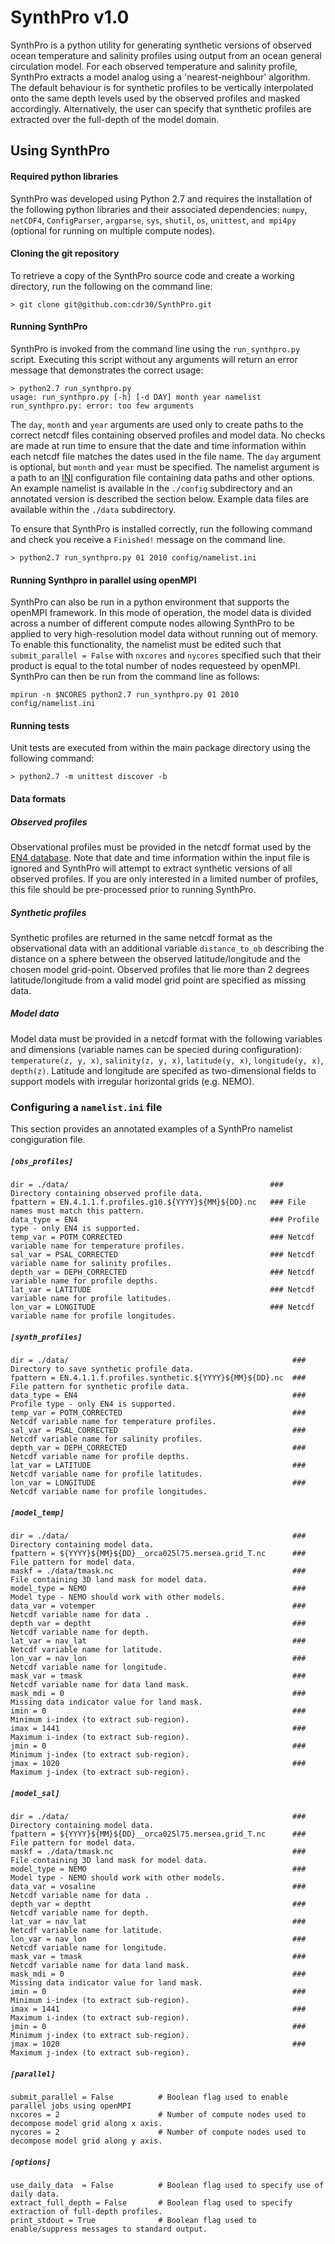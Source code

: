 # SynthPro v1.0
SynthPro is a python utility for generating synthetic versions of observed ocean temperature and salinity profiles using output from an ocean general circulation model. For each observed temperature and salinity profile, SynthPro extracts a model analog using a 'nearest-neighbour' algorithm. The default behaviour is for synthetic profiles to be vertically interpolated onto the same depth levels used by the observed profiles and masked accordingly. Alternatively, the user can specify that synthetic profiles are extracted over the full-depth of the model domain.

## Using SynthPro
#### Required python libraries
SynthPro was developed using Python 2.7 and requires the installation of the following python libraries and their associated dependencies: `numpy`, `netCDF4`, `ConfigParser`, `argparse`, `sys`, `shutil`, `os`, `unittest`, `and mpi4py` (optional for running on multiple compute nodes).

#### Cloning the git repository
To retrieve a copy of the SynthPro source code and create a working directory, run the following on the command line: 

```> git clone git@github.com:cdr30/SynthPro.git```

#### Running SynthPro
SynthPro is invoked from the command line using the `run_synthpro.py` script. Executing this script without any arguments will return an error message that demonstrates the correct usage:

```
> python2.7 run_synthpro.py 
usage: run_synthpro.py [-h] [-d DAY] month year namelist
run_synthpro.py: error: too few arguments
```

The `day`, `month` and `year` arguments are used only to create paths to the correct netcdf files containing observed profiles and model data. No checks are made at run time to ensure that the date and time information within each netcdf file matches the dates used in the file name. The `day` argument is optional, but `month` and `year` must be specified. The namelist argument is a path to an [INI][INI-ref] configuration file containing data paths and other options. An example namelist is available in the `./config` subdirectory and an annotated version is described the section below. Example data files are available within the `./data` subdirectory. 

To ensure that SynthPro is installed correctly, run the following command and check you receive a `Finished!` message on the command line. 

```
> python2.7 run_synthpro.py 01 2010 config/namelist.ini
```

#### Running Synthpro in parallel using openMPI
SynthPro can also be run in a python environment that supports the openMPI framework. In this mode of operation, the model data is divided across a number of different compute nodes allowing SynthPro to be applied to very high-resolution model data without running out of memory. To enable this functionality, the namelist must be edited such that `submit_parallel = False` with `nxcores` and `nycores` specified such that their product is equal to the total number of nodes requesteed by openMPI. SynthPro can then be run from the command line as follows:

```
mpirun -n $NCORES python2.7 run_synthpro.py 01 2010 config/namelist.ini
```

#### Running tests
Unit tests are executed from within the main package directory using the following command:
```
> python2.7 -m unittest discover -b
```


#### Data formats
##### Observed profiles
Observational profiles must be provided in the netcdf format used by the [EN4 database][EN4-ref]. Note that date and time information within the input file is ignored and SynthPro will attempt to extract synthetic versions of all observed profiles. If you are only interested in a limited number of profiles, this file should be pre-processed prior to running SynthPro. 


##### Synthetic profiles
Synthetic profiles are returned in the same netcdf format as the observational data with an additional variable `distance_to_ob` describing the distance on a sphere between the observed latitude/longitude and the chosen model grid-point. Observed profiles that lie more than 2 degrees latitude/longitude from a valid model grid point are specified as missing data.

##### Model data
Model data must be provided in a netcdf format with the following variables and dimensions (variable names can be specied during configuration): `temperature(z, y, x)`, `salinity(z, y, x)`, `latitude(y, x)`, `longitude(y, x)`, `depth(z)`. Latitude and longitude are specifed as two-dimensional fields to support models with irregular horizontal grids (e.g. NEMO). 


### Configuring a `namelist.ini` file
This section provides an annotated examples of a SynthPro namelist congiguration file. 

##### `[obs_profiles]`
```
dir = ./data/                                             ### Directory containing observed profile data.
fpattern = EN.4.1.1.f.profiles.g10.${YYYY}${MM}${DD}.nc   ### File names must match this pattern. 
data_type = EN4                                           ### Profile type - only EN4 is supported. 
temp_var = POTM_CORRECTED                                 ### Netcdf variable name for temperature profiles.
sal_var = PSAL_CORRECTED                                  ### Netcdf variable name for salinity profiles.
depth_var = DEPH_CORRECTED                                ### Netcdf variable name for profile depths.
lat_var = LATITUDE                                        ### Netcdf variable name for profile latitudes.
lon_var = LONGITUDE                                       ### Netcdf variable name for profile longitudes.
```

##### `[synth_profiles]`
```
dir = ./data/                                                  ### Directory to save synthetic profile data.
fpattern = EN.4.1.1.f.profiles.synthetic.${YYYY}${MM}${DD}.nc  ### File pattern for synthetic profile data.
data_type = EN4                                                ### Profile type - only EN4 is supported.
temp_var = POTM_CORRECTED                                      ### Netcdf variable name for temperature profiles.
sal_var = PSAL_CORRECTED                                       ### Netcdf variable name for salinity profiles.
depth_var = DEPH_CORRECTED                                     ### Netcdf variable name for profile depths.
lat_var = LATITUDE                                             ### Netcdf variable name for profile latitudes.
lon_var = LONGITUDE                                            ### Netcdf variable name for profile longitudes.
```

##### `[model_temp]`
```
dir = ./data/                                                  ### Directory containing model data.
fpattern = ${YYYY}${MM}${DD}__orca025l75.mersea.grid_T.nc      ### File pattern for model data. 
maskf = ./data/tmask.nc                                        ### File containing 3D land mask for model data.
model_type = NEMO                                              ### Model type - NEMO should work with other models. 
data_var = votemper                                            ### Netcdf variable name for data .
depth_var = deptht                                             ### Netcdf variable name for depth.
lat_var = nav_lat                                              ### Netcdf variable name for latitude.
lon_var = nav_lon                                              ### Netcdf variable name for longitude.
mask_var = tmask                                               ### Netcdf variable name for data land mask.
mask_mdi = 0                                                   ### Missing data indicator value for land mask.
imin = 0                                                       ### Minimum i-index (to extract sub-region).
imax = 1441                                                    ### Maximum i-index (to extract sub-region).
jmin = 0                                                       ### Minimum j-index (to extract sub-region). 
jmax = 1020                                                    ### Maximum j-index (to extract sub-region). 
```
##### `[model_sal]`
```
dir = ./data/                                                  ### Directory containing model data.
fpattern = ${YYYY}${MM}${DD}__orca025l75.mersea.grid_T.nc      ### File pattern for model data. 
maskf = ./data/tmask.nc                                        ### File containing 3D land mask for model data.
model_type = NEMO                                              ### Model type - NEMO should work with other models. 
data_var = vosaline                                            ### Netcdf variable name for data .
depth_var = deptht                                             ### Netcdf variable name for depth.
lat_var = nav_lat                                              ### Netcdf variable name for latitude.
lon_var = nav_lon                                              ### Netcdf variable name for longitude.
mask_var = tmask                                               ### Netcdf variable name for data land mask.
mask_mdi = 0                                                   ### Missing data indicator value for land mask.
imin = 0                                                       ### Minimum i-index (to extract sub-region).
imax = 1441                                                    ### Maximum i-index (to extract sub-region).
jmin = 0                                                       ### Minimum j-index (to extract sub-region). 
jmax = 1020                                                    ### Maximum j-index (to extract sub-region). 
```

##### `[parallel]`
```
submit_parallel = False          # Boolean flag used to enable parallel jobs using openMPI
nxcores = 2                      # Number of compute nodes used to decompose model grid along x axis.
nycores = 2                      # Number of compute nodes used to decompose model grid along y axis.
```

##### `[options]`
```
use_daily_data  = False          # Boolean flag used to specify use of daily data.
extract_full_depth = False       # Boolean flag used to specify extraction of full-depth profiles.  
print_stdout = True              # Boolean flag used to enable/suppress messages to standard output.
```






[EN4-ref]: http://www.metoffice.gov.uk/hadobs/en4/download-en4-0-2-g10.html
[INI-ref]: https://en.wikipedia.org/wiki/INI_file
